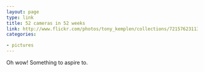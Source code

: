 ```yaml
---
layout: page
type: link
title: 52 cameras in 52 weeks
link: http://www.flickr.com/photos/tony_kemplen/collections/72157623113584240/
categories: 

- pictures
---
```

Oh wow! Something to aspire to.
